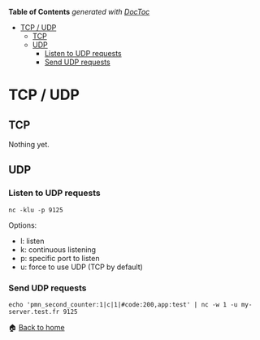 <!-- START doctoc generated TOC please keep comment here to allow auto update -->
<!-- DON'T EDIT THIS SECTION, INSTEAD RE-RUN doctoc TO UPDATE -->
**Table of Contents**  *generated with [DocToc](https://github.com/thlorenz/doctoc)*

- [TCP / UDP](#tcp--udp)
  - [TCP](#tcp)
  - [UDP](#udp)
    - [Listen to UDP requests](#listen-to-udp-requests)
    - [Send UDP requests](#send-udp-requests)

<!-- END doctoc generated TOC please keep comment here to allow auto update -->

TCP / UDP
======

TCP
------

Nothing yet.

UDP
------

### Listen to UDP requests

```
nc -klu -p 9125
```

Options: 
* l: listen
* k: continuous listening
* p: specific port to listen
* u: force to use UDP (TCP by default)

### Send UDP requests

```
echo 'pmn_second_counter:1|c|1|#code:200,app:test' | nc -w 1 -u my-server.test.fr 9125
```



:house: [Back to home](../../)